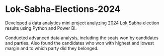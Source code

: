 # Lok-Sabha-Elections-2024

Developed a data analytics mini project analyzing 2024 Lok Sabha election results using Python and
Power BI.

Conducted advanced data analysis, including the seats won by candidates and parties. Also found the candidates who won with highest and lowest margin and to which party did they belonged.
